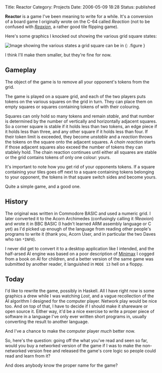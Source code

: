 Title: Reactor
Category: Projects
Date: 2006-05-09 18:28
Status: published

**Reactor** is a game I've been meaning to write for a while. It's a conversion of a board game I originally wrote on the C-64 called _Reaction_ (not to be confused with _[Reaxion](http://www.gamebase64.com/game.php?id=6254&d=18)_, a rather good tile flipping game).

Here's some graphics I knocked out showing the various grid square states:

![Image showing the various states a grid square can be in]({static}../images/reactor-states.png)
{: .figure }

I think I'll make them smaller, but they're fine for now.

## Gameplay

The object of the game is to remove all your opponent's tokens from the grid.

The game is played on a square grid, and each of the two players puts tokens on the various squares on the grid in turn. They can place them on empty squares or squares containing tokens of with their colouring.

Squares can only hold so many tokens and remain _stable_, and that number is determined by the number of vertically and horizontally adjacent squares. So a corner square is stable if it holds less than two tokens, an edge piece if it holds less than three, and any other square if it holds less than four. If their token limit is exceeded, they become _unstable_ and a _reaction_ throws the tokens on the square onto the adjacent squares. A _chain reaction_ starts if those adjacent squares also exceed the number of tokens they can stablely hold. The chain reaction continues until either all squares are stable or the grid contains tokens of only one colour: yours.

It's important to note how you get rid of your opponents tokens. If a square containing your tiles goes off next to a square containing tokens belonging to your opponent, the tokens in that square switch sides and become yours.

Quite a simple game, and a good one.

## History

The original was written in Commodore BASIC and used a numeric grid. I later converted it to the Acorn Archimedes (confusingly calling it _!Reaxion_) and wrote it in BBC BASIC (I hadn't learned ARM assembly language or C yet) as I'd picked up enough of the language from reading other people's programs to write it (thank you, Acorn User, and in particular the two Daves who ran `*INFO`).

I never did get to convert it to a desktop application like I intended, and the half-arsed AI engine was based on a poor description of [Minimax](http://en.wikipedia.org/wiki/Minimax) I cogged from a book on AI for children, and a better version of the same game was submitted by another reader, it languished in `MODE 13` hell on a floppy.

## Today

I'd like to rewrite the game, possibly in Haskell. All I have right now is some graphics a drew while I was watching _Lost_, and a vague recollection of the AI algorithm I designed for the computer player. Network play would be nice too. And on top of that, I have to decide if I should make it shareware or open source it. Either way, it'd be a nice exercise to write a proper piece of software in a language I've only ever written short programs in, usually converting the result to another language.

And I've a chance to make the computer player _much_ better now.

So, here's the question: going off the what you've read and seen so far, would you buy a networked version of the game if I was to make the non-networked version free and released the game's core logic so people could read and learn from it?

And does anybody know the proper name for the game?
